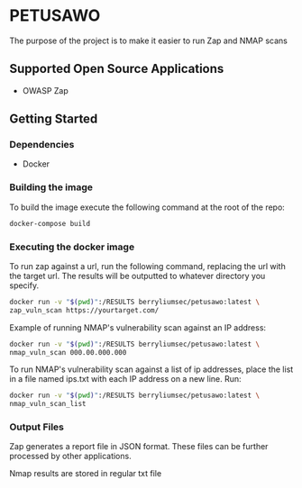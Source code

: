 # PETUSAWO

The purpose of the project is to make it easier to run Zap and NMAP scans
  
## Supported Open Source Applications

- OWASP Zap
  
## Getting Started

### Dependencies

- Docker

### Building the image

To build the image execute the following command at the root of the repo:

```bash
docker-compose build
```

### Executing the docker image

To run zap against a url, run the following command, replacing the url with the target url.
The results will be outputted to whatever directory you specify.

```bash
docker run -v "$(pwd)":/RESULTS berryliumsec/petusawo:latest \
zap_vuln_scan https://yourtarget.com/
```

Example of running NMAP's vulnerability scan against an IP address:

```bash
docker run -v "$(pwd)":/RESULTS berryliumsec/petusawo:latest \
nmap_vuln_scan 000.00.000.000
```

To run NMAP's vulnerability scan against a list of ip addresses, place
the list in a file named ips.txt with each IP address on a new line.
Run:

```bash
docker run -v "$(pwd)":/RESULTS berryliumsec/petusawo:latest \
nmap_vuln_scan_list
```

### Output Files

Zap generates a report file in JSON format. These files can be further processed by
other applications.

Nmap results are stored in regular txt file